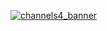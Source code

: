 [![channels4_banner](https://github.com/heralds-journal/.github/assets/54866561/01150737-d55a-438c-8d71-b5559407bb70)](https://www.youtube.com/@abbeysside/featured)
